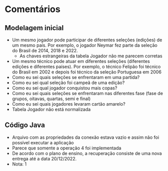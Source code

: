 # Comentários

## Modelagem inicial

- Um mesmo jogador pode participar de diferentes seleções (edições) de um mesmo país. Por exemplo, o jogador Neymar fez parte da seleção do Brasil de 2014, 2018 e 2022.
  - As chaves estrangeiras da tabela Jogador não me parecem corretas
- Um mesmo técnico pode atuar em diferentes seleções (diferentes edições e diferentes países). Por exemplo, o técnico Felipão foi técnico do Brasil em 2002 e depois foi técnico da seleção Portuguesa em 2006
- Como eu sei quais seleções se enfrentaram em uma partida?
- Como eu sei qual seleção foi campeã de uma edição?
- Como eu sei qual jogador conquistou mais copas?
- Como eu sei quais seleções se enfrentaram nas diferentes fase (fase de grupos, oitavas, quartas, semi e final)
- Como eu sei quais jogadores levaram cartão amarelo?
- Tabela Jogador não está normalizada

## Código Java
- Arquivo com as propriedades da conexão estava vazio e assim não foi possível executar a aplicação
- Parece que somente a operação 4 foi implementada
- De acordo com o plano de ensino, a recuperação consiste de uma nova entrega até a data 20/12/2022.
- Nota: 1